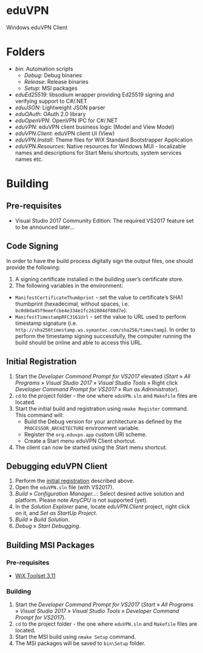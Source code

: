 # eduVPN
Windows eduVPN Client

# Folders
- _bin_: Automation scripts
   - _Debug_: Debug binaries
   - _Release_: Release binaries
   - _Setup_: MSI packages
- _eduEd25519_: libsodium wrapper providing Ed25519 signing and verifying support to C#/.NET
- _eduJSON_: Lightweight JSON parser
- _eduOAuth_: OAuth 2.0 library
- _eduOpenVPN_: OpenVPN IPC for C#/.NET
- _eduVPN_: eduVPN client business logic (Model and View Model)
- _eduVPN.Client_: eduVPN client UI (View)
- _eduVPN.Install_: Theme files for WiX Standard Bootstrapper Application
- _eduVPN.Resources_: Native resources for Windows MUI - localizable names and descriptions for Start Menu shortcuts, system services names etc.

# Building
## Pre-requisites
- Visual Studio 2017 Community Edition: The required VS2017 feature set to be announced later...

## Code Signing
In order to have the build process digitally sign the output files, one should provide the following:

1. A signing certificate installed in the building user’s certificate store.
2. The following variables in the environment:
  - `ManifestCertificateThumbprint` - set the value to certificate’s SHA1 thumbprint (hexadecimal, without spaces, i.e. `bc0d8da45f9eeefcbe4e334e1fc262804df88d7e`).
  - `ManifestTimestampRFC3161Url` - set the value to URL used to perform timestamp signature (i.e. `http://sha256timestamp.ws.symantec.com/sha256/timestamp`). In order to perform the timestamp signing successfully, the computer running the build should be online and able to access this URL.

## Initial Registration
1. Start the _Developer Command Prompt for VS2017_ elevated (_Start_ » _All Programs_ » _Visual Studio 2017_ » _Visual Studio Tools_ » Right click _Developer Command Prompt for VS2017_ » _Run as Administrator_).
2. `cd` to the project folder - the one where `eduVPN.sln` and `Makefile` files are located.
3. Start the initial build and registration using `nmake Register` command. This command will:
   - Build the Debug version for your architecture as defined by the `PROCESSOR_ARCHITECTURE` environment variable.
   - Register the `org.eduvpn.app` custom URI scheme.
   - Create a Start menu eduVPN Client shortcut.
4. The client can now be started using the Start menu shortcut.

## Debugging eduVPN Client
1. Perform the [initial registration](#initial-registration) described above.
2. Open the `eduVPN.sln` file (with VS2017).
3. _Build_ » _Configuration Manager..._: Select desired active solution and platform. Please note _AnyCPU_ is not supported (yet).
4. In the _Solution Explorer_ pane, locate _eduVPN.Client_ project, right click on it, and _Set as StartUp Project_.
5. _Build_ » _Build Solution_.
6. _Debug_ » _Start Debugging_.

## Building MSI Packages

### Pre-requisites
- [WiX Toolset 3.11](http://wixtoolset.org/releases/v3.11/stable)

### Building
1. Start the _Developer Command Prompt for VS2017_ (_Start_ » _All Programs_ » _Visual Studio 2017_ » _Visual Studio Tools_ » _Developer Command Prompt for VS2017_).
2. `cd` to the project folder - the one where `eduVPN.sln` and `Makefile` files are located.
3. Start the MSI build using `nmake Setup` command.
4. The MSI packages will be saved to `bin\Setup` folder.
 